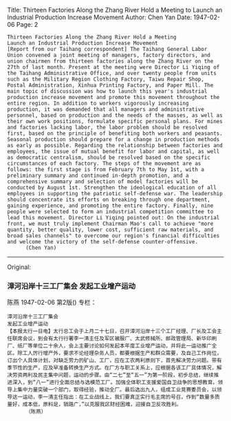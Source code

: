 Title: Thirteen Factories Along the Zhang River Hold a Meeting to Launch an Industrial Production Increase Movement
Author: Chen Yan
Date: 1947-02-06
Page: 2

    Thirteen Factories Along the Zhang River Hold a Meeting
    Launch an Industrial Production Increase Movement
    [Report from our Taihang correspondent] The Taihang General Labor Union convened a joint meeting of managers, factory directors, and union chairmen from thirteen factories along the Zhang River on the 27th of last month. Present at the meeting were Director Li Yiqing of the Taihang Administrative Office, and over twenty people from units such as the Military Region Clothing Factory, Taiwu Repair Shop, Postal Administration, Xinhua Printing Factory, and Paper Mill. The main topic of discussion was how to launch this year's industrial production increase movement and promote this movement throughout the entire region. In addition to workers vigorously increasing production, it was demanded that all managers and administrative personnel, based on production and the needs of the masses, as well as their own work positions, formulate specific personal plans. For mines and factories lacking labor, the labor problem should be resolved first, based on the principle of benefiting both workers and peasants. Seasonal production should prepare for a change in production methods as early as possible. Regarding the relationship between factories and employees, the issue of mutual benefit for labor and capital, as well as democratic centralism, should be resolved based on the specific circumstances of each factory. The steps of the movement are as follows: the first stage is from February 7th to May 1st, with a preliminary summary and continued in-depth promotion, and a comprehensive summary and selection of model factories will be conducted by August 1st. Strengthen the ideological education of all employees in supporting the patriotic self-defense war. The leadership should concentrate its efforts on breaking through one department, gaining experience, and promoting the entire factory. Finally, nine people were selected to form an industrial competition committee to lead this movement. Director Li Yiqing pointed out: On the industrial front, we must truly implement Chairman Mao's call to achieve "more quantity, better quality, lower cost, sufficient raw materials, and broad sales channels" to overcome our region's financial difficulties and welcome the victory of the self-defense counter-offensive.
          (Chen Yan)



<hr /> 

Original: 


### 漳河沿岸十三工厂集会  发起工业增产运动
陈燕
1947-02-06
第2版()
专栏：

    漳河沿岸十三工厂集会
    发起工业增产运动
    【本报太行一日电】太行总工会于上月二十七日，召开漳河沿岸十三个工厂经理、厂长及工会主任联席会议，到会有太行行署李一清主任及军区被服厂、太武修械所、邮政管理局、新华印刷厂、纸厂等单位二十余人，会上主要讨论如何发起本年度工业增产运动，并将此一运动推广全区。除工人厉行增产外，要求不论经理杂务人员，都要根据生产和群众需要，及自己工作岗位，订出个人具体计划，对缺乏劳力的矿山、工厂，应在工农两利原则下，首先解决劳力问题。带有季节性的生产，应及早准备转换生产方式。在厂方与职工关系上，应根据各该工厂具体情况，解决劳资两利及民主集中问题，运动的步骤。由“二七”至“五一”为第一阶段，初步总结，继续推进深入，到“八一”进行全面总结与选模范工厂。加强全体职工支援爱国自卫战争的思想教育。领导上集中力量突破一个部门，取得经验，推动全厂。最后选出九人，组成工业竞赛委员会，以领导这一运动，李一清主任指出：在工业战线上，我们要真正实行毛主席的号召，作到“数量多质量好，成本低，原料足，销路广，”以克服我区财经困难，迎接自卫反攻胜利。
          （陈燕）
